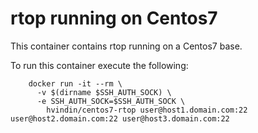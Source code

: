 # rtop running on Centos7

This container contains rtop running on a Centos7 base.  

To run this container execute the following:  

        docker run -it --rm \ 
          -v $(dirname $SSH_AUTH_SOCK) \
          -e SSH_AUTH_SOCK=$SSH_AUTH_SOCK \
            hvindin/centos7-rtop user@host1.domain.com:22 user@host2.domain.com:22 user@host3.domain.com:22
